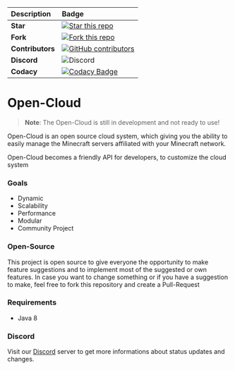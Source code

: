 | Description | Badge                                                        |
| :---------- | :----------------------------------------------------------- |
| **Star**    | [![Star this repo](https://githubbadges.com/star.svg?user=Open-Cloud-Services&repo=Open-Cloud)](https://github.com/Open-Cloud-Services/Open-Cloud) |
| **Fork**    | [![Fork this repo](https://githubbadges.com/fork.svg?user=Open-Cloud-Services&repo=Open-Cloud)](https://github.com/Open-Cloud-Services/Open-Cloud/fork) |
| **Contributors**    | [![GitHub contributors](https://img.shields.io/github/contributors/Open-Cloud-Services/Open-Cloud.svg)](https://github.com/Open-Cloud-Services/Open-Cloud/graphs/contributors) |
| **Discord**    | ![Discord](https://discordapp.com/api/guilds/443134690329886720/embed.png) |
| **Codacy**     | [![Codacy Badge](https://api.codacy.com/project/badge/Grade/3a3e7135fb08468d98452679260f04d5)](https://www.codacy.com/app/Tammo0987/Open-Cloud?utm_source=github.com&amp;utm_medium=referral&amp;utm_content=Open-Cloud-Services/Open-Cloud&amp;utm_campaign=Badge_Grade)


# Open-Cloud

> **Note**: The Open-Cloud is still in development and not ready to use!

Open-Cloud is an open source cloud system, which giving you the ability to easily manage the Minecraft servers affiliated with your Minecraft network.

Open-Cloud becomes a friendly API for developers, to customize the cloud system

### Goals

+ Dynamic
+ Scalability
+ Performance
+ Modular
+ Community Project

### Open-Source

This project is open source to give everyone the opportunity to make feature suggestions and to implement most of the suggested or own features. In case you want to change something or if you have a suggestion to make, feel free to fork this repository and create a Pull-Request



### Requirements

+ Java 8

### Discord

Visit our [Discord](https://discordapp.com/invite/XynmGDC) server to get more informations about status updates and changes.
